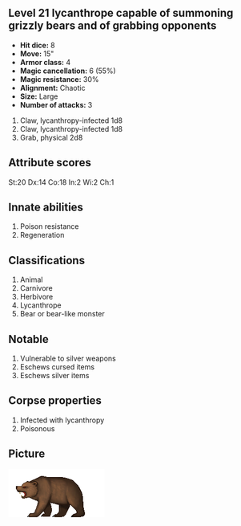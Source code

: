 ## Level 21 lycanthrope capable of summoning grizzly bears and of grabbing opponents
- **Hit dice:** 8
- **Move:** 15"
- **Armor class:** 4
- **Magic cancellation:** 6 (55%)
- **Magic resistance:** 30%
- **Alignment:** Chaotic
- **Size:** Large
- **Number of attacks:** 3
1. Claw, lycanthropy-infected 1d8
2. Claw, lycanthropy-infected 1d8
3. Grab, physical 2d8
## Attribute scores
St:20 Dx:14 Co:18 In:2 Wi:2 Ch:1
## Innate abilities
1. Poison resistance
2. Regeneration
## Classifications
1. Animal
2. Carnivore
3. Herbivore
4. Lycanthrope
5. Bear or bear-like monster
## Notable
1. Vulnerable to silver weapons
2. Eschews cursed items
3. Eschews silver items
## Corpse properties
1. Infected with lycanthropy
2. Poisonous
## Picture
![Werebear](https://github.com/hyvanmielenpelit/GnollHackTileSet/blob/main/Monsters/werebear/werebear.png)
